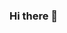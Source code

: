 ### Hi there 👋

<!--
**GZYZG/GZYZG** is a ✨ _special_ ✨ repository because its `README.md` (this file) appears on your GitHub profile.

Here are some ideas to get you started:

- 🔭 I’m currently a graduate student of Hunan University, major in Computer Science ...
- 🌱 I’m currently learning ML/DL, mainly focus on Graph Neural Networks, Representation Learning ...
- 🧰 Common tools: Python, Tensorflow/Pytorch, Latex, sklearn, xgboost ...
<!-- 👯 I’m looking to collaborate on ...
<!-- 🤔 I’m looking for help with ...
<!-- 💬 Ask me about ...
<-- 📫 How to reach me: zhiyanguo@hnu.edu.cn
<-- 😄 Pronouns: ...
<-- ⚡ Fun fact: ...
-->
